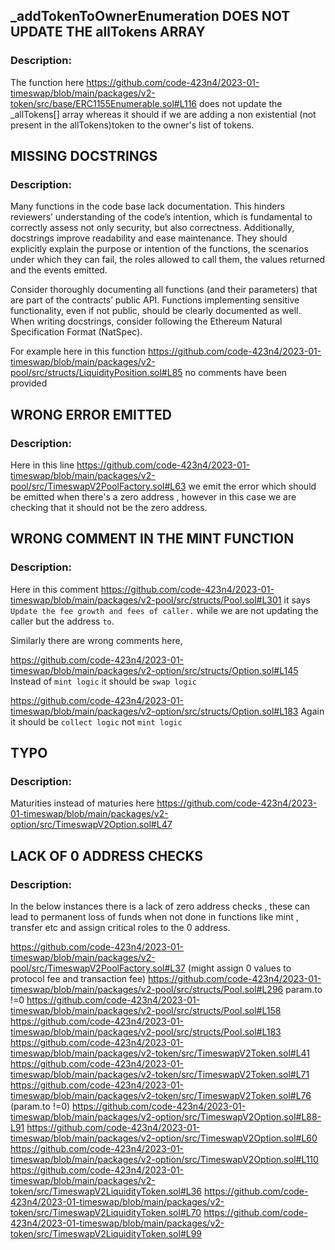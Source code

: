 ## _addTokenToOwnerEnumeration DOES NOT UPDATE THE allTokens ARRAY

### Description:

The function here https://github.com/code-423n4/2023-01-timeswap/blob/main/packages/v2-token/src/base/ERC1155Enumerable.sol#L116
does not update the _allTokens[] array whereas it should if we are adding a non existential (not present in the allTokens)token to the owner's list
of tokens. 

## MISSING DOCSTRINGS

### Description:

Many functions in the code base lack documentation. This hinders reviewers’ understanding of the code’s intention,
which is fundamental to correctly assess not only security, but also correctness. Additionally, docstrings improve
readability and ease maintenance. They should explicitly explain the purpose or intention of the functions,
the scenarios under which they can fail, the roles allowed to call them, the values returned and the events emitted.

Consider thoroughly documenting all functions (and their parameters) that are part of the contracts’ public API.
Functions implementing sensitive functionality, even if not public, should be clearly documented as well.
When writing docstrings, consider following the Ethereum Natural Specification Format (NatSpec).


For example here in this function https://github.com/code-423n4/2023-01-timeswap/blob/main/packages/v2-pool/src/structs/LiquidityPosition.sol#L85 no comments have been provided


## WRONG ERROR EMITTED

### Description:

Here in this line https://github.com/code-423n4/2023-01-timeswap/blob/main/packages/v2-pool/src/TimeswapV2PoolFactory.sol#L63 we emit the error which should be emitted when there's a zero address , however in this case we are checking that it should not be the zero address.

## WRONG COMMENT IN THE MINT FUNCTION

### Description:

Here in this comment https://github.com/code-423n4/2023-01-timeswap/blob/main/packages/v2-pool/src/structs/Pool.sol#L301 it says `Update the fee growth and fees of caller.` while we are not updating the caller but the address `to`.

Similarly there are wrong comments here,

https://github.com/code-423n4/2023-01-timeswap/blob/main/packages/v2-option/src/structs/Option.sol#L145
Instead of `mint logic` it should be `swap logic`

https://github.com/code-423n4/2023-01-timeswap/blob/main/packages/v2-option/src/structs/Option.sol#L183
Again it should be `collect logic` not `mint logic`

## TYPO

### Description:

Maturities instead of maturies here https://github.com/code-423n4/2023-01-timeswap/blob/main/packages/v2-option/src/TimeswapV2Option.sol#L47

## LACK OF 0 ADDRESS CHECKS

### Description:

In the below instances there is a lack of zero address checks , these can lead to permanent loss of funds when not done in functions like mint , transfer etc and assign critical roles to the 0 address.

https://github.com/code-423n4/2023-01-timeswap/blob/main/packages/v2-pool/src/TimeswapV2PoolFactory.sol#L37 (might assign 0 values to protocol fee and transaction fee)
https://github.com/code-423n4/2023-01-timeswap/blob/main/packages/v2-pool/src/structs/Pool.sol#L296 param.to !=0
https://github.com/code-423n4/2023-01-timeswap/blob/main/packages/v2-pool/src/structs/Pool.sol#L158
https://github.com/code-423n4/2023-01-timeswap/blob/main/packages/v2-pool/src/structs/Pool.sol#L183
https://github.com/code-423n4/2023-01-timeswap/blob/main/packages/v2-token/src/TimeswapV2Token.sol#L41
https://github.com/code-423n4/2023-01-timeswap/blob/main/packages/v2-token/src/TimeswapV2Token.sol#L71
https://github.com/code-423n4/2023-01-timeswap/blob/main/packages/v2-token/src/TimeswapV2Token.sol#L76 (param.to !=0)
https://github.com/code-423n4/2023-01-timeswap/blob/main/packages/v2-option/src/TimeswapV2Option.sol#L88-L91
https://github.com/code-423n4/2023-01-timeswap/blob/main/packages/v2-option/src/TimeswapV2Option.sol#L60
https://github.com/code-423n4/2023-01-timeswap/blob/main/packages/v2-option/src/TimeswapV2Option.sol#L110
https://github.com/code-423n4/2023-01-timeswap/blob/main/packages/v2-token/src/TimeswapV2LiquidityToken.sol#L36
https://github.com/code-423n4/2023-01-timeswap/blob/main/packages/v2-token/src/TimeswapV2LiquidityToken.sol#L70
https://github.com/code-423n4/2023-01-timeswap/blob/main/packages/v2-token/src/TimeswapV2LiquidityToken.sol#L99


